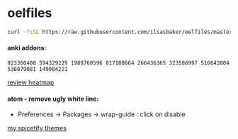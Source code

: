 # oelfiles
```sh
curl -fsSL https://raw.githubusercontent.com/iliasbaker/oelfiles/master/setup.sh | sh
```


#### anki addons:
```
923360400 594329229 1988760596 817108664 266436365 323586997 516643804 538879081 149004221
```
[review heatmap](https://github.com/Glutanimate/review-heatmap)

#### atom - remove ugly white line:
* Preferences -> Packages -> wrap-guide : click on disable

[my spicetify themes](/dark-teal)
